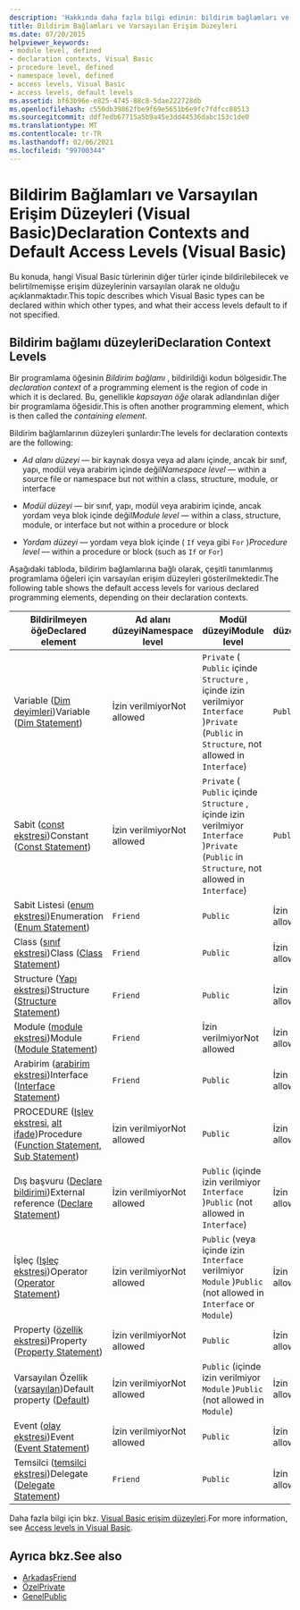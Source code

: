 ```yaml
---
description: 'Hakkında daha fazla bilgi edinin: bildirim bağlamları ve varsayılan erişim düzeyleri (Visual Basic)'
title: Bildirim Bağlamları ve Varsayılan Erişim Düzeyleri
ms.date: 07/20/2015
helpviewer_keywords:
- module level, defined
- declaration contexts, Visual Basic
- procedure level, defined
- namespace level, defined
- access levels, Visual Basic
- access levels, default levels
ms.assetid: bf63b96e-e825-4745-88c8-5dae222728db
ms.openlocfilehash: c550db39862fbe9f69e5651b6e9fc7fdfcc88513
ms.sourcegitcommit: ddf7edb67715a5b9a45e3dd44536dabc153c1de0
ms.translationtype: MT
ms.contentlocale: tr-TR
ms.lasthandoff: 02/06/2021
ms.locfileid: "99700344"
---
```

# <a name="declaration-contexts-and-default-access-levels-visual-basic"></a><span data-ttu-id="0ec0b-103">Bildirim Bağlamları ve Varsayılan Erişim Düzeyleri (Visual Basic)</span><span class="sxs-lookup"><span data-stu-id="0ec0b-103">Declaration Contexts and Default Access Levels (Visual Basic)</span></span>

<span data-ttu-id="0ec0b-104">Bu konuda, hangi Visual Basic türlerinin diğer türler içinde bildirilebilecek ve belirtilmemişse erişim düzeylerinin varsayılan olarak ne olduğu açıklanmaktadır.</span><span class="sxs-lookup"><span data-stu-id="0ec0b-104">This topic describes which Visual Basic types can be declared within which other types, and what their access levels default to if not specified.</span></span>  
  
## <a name="declaration-context-levels"></a><span data-ttu-id="0ec0b-105">Bildirim bağlamı düzeyleri</span><span class="sxs-lookup"><span data-stu-id="0ec0b-105">Declaration Context Levels</span></span>  

 <span data-ttu-id="0ec0b-106">Bir programlama öğesinin *Bildirim bağlamı* , bildirildiği kodun bölgesidir.</span><span class="sxs-lookup"><span data-stu-id="0ec0b-106">The *declaration context* of a programming element is the region of code in which it is declared.</span></span> <span data-ttu-id="0ec0b-107">Bu, genellikle *kapsayan öğe* olarak adlandırılan diğer bir programlama öğesidir.</span><span class="sxs-lookup"><span data-stu-id="0ec0b-107">This is often another programming element, which is then called the *containing element*.</span></span>  
  
 <span data-ttu-id="0ec0b-108">Bildirim bağlamlarının düzeyleri şunlardır:</span><span class="sxs-lookup"><span data-stu-id="0ec0b-108">The levels for declaration contexts are the following:</span></span>  
  
- <span data-ttu-id="0ec0b-109">*Ad alanı düzeyi* — bir kaynak dosya veya ad alanı içinde, ancak bir sınıf, yapı, modül veya arabirim içinde değil</span><span class="sxs-lookup"><span data-stu-id="0ec0b-109">*Namespace level* — within a source file or namespace but not within a class, structure, module, or interface</span></span>  
  
- <span data-ttu-id="0ec0b-110">*Modül düzeyi* — bir sınıf, yapı, modül veya arabirim içinde, ancak yordam veya blok içinde değil</span><span class="sxs-lookup"><span data-stu-id="0ec0b-110">*Module level* — within a class, structure, module, or interface but not within a procedure or block</span></span>  
  
- <span data-ttu-id="0ec0b-111">*Yordam düzeyi* — yordam veya blok içinde ( `If` veya gibi `For` )</span><span class="sxs-lookup"><span data-stu-id="0ec0b-111">*Procedure level* — within a procedure or block (such as `If` or `For`)</span></span>  
  
 <span data-ttu-id="0ec0b-112">Aşağıdaki tabloda, bildirim bağlamlarına bağlı olarak, çeşitli tanımlanmış programlama öğeleri için varsayılan erişim düzeyleri gösterilmektedir.</span><span class="sxs-lookup"><span data-stu-id="0ec0b-112">The following table shows the default access levels for various declared programming elements, depending on their declaration contexts.</span></span>  
  
|<span data-ttu-id="0ec0b-113">Bildirilmeyen öğe</span><span class="sxs-lookup"><span data-stu-id="0ec0b-113">Declared element</span></span>|<span data-ttu-id="0ec0b-114">Ad alanı düzeyi</span><span class="sxs-lookup"><span data-stu-id="0ec0b-114">Namespace level</span></span>|<span data-ttu-id="0ec0b-115">Modül düzeyi</span><span class="sxs-lookup"><span data-stu-id="0ec0b-115">Module level</span></span>|<span data-ttu-id="0ec0b-116">Yordam düzeyi</span><span class="sxs-lookup"><span data-stu-id="0ec0b-116">Procedure level</span></span>|  
|----------------------|---------------------|------------------|---------------------|  
|<span data-ttu-id="0ec0b-117">Variable ([Dim deyimleri](dim-statement.md))</span><span class="sxs-lookup"><span data-stu-id="0ec0b-117">Variable ([Dim Statement](dim-statement.md))</span></span>|<span data-ttu-id="0ec0b-118">İzin verilmiyor</span><span class="sxs-lookup"><span data-stu-id="0ec0b-118">Not allowed</span></span>|<span data-ttu-id="0ec0b-119">`Private` ( `Public` içinde `Structure` , içinde izin verilmiyor `Interface` )</span><span class="sxs-lookup"><span data-stu-id="0ec0b-119">`Private` (`Public` in `Structure`, not allowed in `Interface`)</span></span>|`Public`|  
|<span data-ttu-id="0ec0b-120">Sabit ([const ekstresi](const-statement.md))</span><span class="sxs-lookup"><span data-stu-id="0ec0b-120">Constant ([Const Statement](const-statement.md))</span></span>|<span data-ttu-id="0ec0b-121">İzin verilmiyor</span><span class="sxs-lookup"><span data-stu-id="0ec0b-121">Not allowed</span></span>|<span data-ttu-id="0ec0b-122">`Private` ( `Public` içinde `Structure` , içinde izin verilmiyor `Interface` )</span><span class="sxs-lookup"><span data-stu-id="0ec0b-122">`Private` (`Public` in `Structure`, not allowed in `Interface`)</span></span>|`Public`|  
|<span data-ttu-id="0ec0b-123">Sabit Listesi ([enum ekstresi](enum-statement.md))</span><span class="sxs-lookup"><span data-stu-id="0ec0b-123">Enumeration ([Enum Statement](enum-statement.md))</span></span>|`Friend`|`Public`|<span data-ttu-id="0ec0b-124">İzin verilmiyor</span><span class="sxs-lookup"><span data-stu-id="0ec0b-124">Not allowed</span></span>|  
|<span data-ttu-id="0ec0b-125">Class ([sınıf ekstresi](class-statement.md))</span><span class="sxs-lookup"><span data-stu-id="0ec0b-125">Class ([Class Statement](class-statement.md))</span></span>|`Friend`|`Public`|<span data-ttu-id="0ec0b-126">İzin verilmiyor</span><span class="sxs-lookup"><span data-stu-id="0ec0b-126">Not allowed</span></span>|  
|<span data-ttu-id="0ec0b-127">Structure ([Yapı ekstresi](structure-statement.md))</span><span class="sxs-lookup"><span data-stu-id="0ec0b-127">Structure ([Structure Statement](structure-statement.md))</span></span>|`Friend`|`Public`|<span data-ttu-id="0ec0b-128">İzin verilmiyor</span><span class="sxs-lookup"><span data-stu-id="0ec0b-128">Not allowed</span></span>|  
|<span data-ttu-id="0ec0b-129">Module ([module ekstresi](module-statement.md))</span><span class="sxs-lookup"><span data-stu-id="0ec0b-129">Module ([Module Statement](module-statement.md))</span></span>|`Friend`|<span data-ttu-id="0ec0b-130">İzin verilmiyor</span><span class="sxs-lookup"><span data-stu-id="0ec0b-130">Not allowed</span></span>|<span data-ttu-id="0ec0b-131">İzin verilmiyor</span><span class="sxs-lookup"><span data-stu-id="0ec0b-131">Not allowed</span></span>|  
|<span data-ttu-id="0ec0b-132">Arabirim ([arabirim ekstresi](interface-statement.md))</span><span class="sxs-lookup"><span data-stu-id="0ec0b-132">Interface ([Interface Statement](interface-statement.md))</span></span>|`Friend`|`Public`|<span data-ttu-id="0ec0b-133">İzin verilmiyor</span><span class="sxs-lookup"><span data-stu-id="0ec0b-133">Not allowed</span></span>|  
|<span data-ttu-id="0ec0b-134">PROCEDURE ([Işlev ekstresi](function-statement.md), [alt ifade](sub-statement.md))</span><span class="sxs-lookup"><span data-stu-id="0ec0b-134">Procedure ([Function Statement](function-statement.md), [Sub Statement](sub-statement.md))</span></span>|<span data-ttu-id="0ec0b-135">İzin verilmiyor</span><span class="sxs-lookup"><span data-stu-id="0ec0b-135">Not allowed</span></span>|`Public`|<span data-ttu-id="0ec0b-136">İzin verilmiyor</span><span class="sxs-lookup"><span data-stu-id="0ec0b-136">Not allowed</span></span>|  
|<span data-ttu-id="0ec0b-137">Dış başvuru ([Declare bildirimi](declare-statement.md))</span><span class="sxs-lookup"><span data-stu-id="0ec0b-137">External reference ([Declare Statement](declare-statement.md))</span></span>|<span data-ttu-id="0ec0b-138">İzin verilmiyor</span><span class="sxs-lookup"><span data-stu-id="0ec0b-138">Not allowed</span></span>|<span data-ttu-id="0ec0b-139">`Public` (içinde izin verilmiyor `Interface` )</span><span class="sxs-lookup"><span data-stu-id="0ec0b-139">`Public` (not allowed in `Interface`)</span></span>|<span data-ttu-id="0ec0b-140">İzin verilmiyor</span><span class="sxs-lookup"><span data-stu-id="0ec0b-140">Not allowed</span></span>|  
|<span data-ttu-id="0ec0b-141">İşleç ([Işleç ekstresi](operator-statement.md))</span><span class="sxs-lookup"><span data-stu-id="0ec0b-141">Operator ([Operator Statement](operator-statement.md))</span></span>|<span data-ttu-id="0ec0b-142">İzin verilmiyor</span><span class="sxs-lookup"><span data-stu-id="0ec0b-142">Not allowed</span></span>|<span data-ttu-id="0ec0b-143">`Public` (veya içinde izin `Interface` verilmiyor `Module` )</span><span class="sxs-lookup"><span data-stu-id="0ec0b-143">`Public` (not allowed in `Interface` or `Module`)</span></span>|<span data-ttu-id="0ec0b-144">İzin verilmiyor</span><span class="sxs-lookup"><span data-stu-id="0ec0b-144">Not allowed</span></span>|  
|<span data-ttu-id="0ec0b-145">Property ([özellik ekstresi](property-statement.md))</span><span class="sxs-lookup"><span data-stu-id="0ec0b-145">Property ([Property Statement](property-statement.md))</span></span>|<span data-ttu-id="0ec0b-146">İzin verilmiyor</span><span class="sxs-lookup"><span data-stu-id="0ec0b-146">Not allowed</span></span>|`Public`|<span data-ttu-id="0ec0b-147">İzin verilmiyor</span><span class="sxs-lookup"><span data-stu-id="0ec0b-147">Not allowed</span></span>|  
|<span data-ttu-id="0ec0b-148">Varsayılan Özellik ([varsayılan](../modifiers/default.md))</span><span class="sxs-lookup"><span data-stu-id="0ec0b-148">Default property ([Default](../modifiers/default.md))</span></span>|<span data-ttu-id="0ec0b-149">İzin verilmiyor</span><span class="sxs-lookup"><span data-stu-id="0ec0b-149">Not allowed</span></span>|<span data-ttu-id="0ec0b-150">`Public` (içinde izin verilmiyor `Module` )</span><span class="sxs-lookup"><span data-stu-id="0ec0b-150">`Public` (not allowed in `Module`)</span></span>|<span data-ttu-id="0ec0b-151">İzin verilmiyor</span><span class="sxs-lookup"><span data-stu-id="0ec0b-151">Not allowed</span></span>|  
|<span data-ttu-id="0ec0b-152">Event ([olay ekstresi](event-statement.md))</span><span class="sxs-lookup"><span data-stu-id="0ec0b-152">Event ([Event Statement](event-statement.md))</span></span>|<span data-ttu-id="0ec0b-153">İzin verilmiyor</span><span class="sxs-lookup"><span data-stu-id="0ec0b-153">Not allowed</span></span>|`Public`|<span data-ttu-id="0ec0b-154">İzin verilmiyor</span><span class="sxs-lookup"><span data-stu-id="0ec0b-154">Not allowed</span></span>|  
|<span data-ttu-id="0ec0b-155">Temsilci ([temsilci ekstresi](delegate-statement.md))</span><span class="sxs-lookup"><span data-stu-id="0ec0b-155">Delegate ([Delegate Statement](delegate-statement.md))</span></span>|`Friend`|`Public`|<span data-ttu-id="0ec0b-156">İzin verilmiyor</span><span class="sxs-lookup"><span data-stu-id="0ec0b-156">Not allowed</span></span>|  
  
 <span data-ttu-id="0ec0b-157">Daha fazla bilgi için bkz. [Visual Basic erişim düzeyleri](../../programming-guide/language-features/declared-elements/access-levels.md).</span><span class="sxs-lookup"><span data-stu-id="0ec0b-157">For more information, see [Access levels in Visual Basic](../../programming-guide/language-features/declared-elements/access-levels.md).</span></span>  
  
## <a name="see-also"></a><span data-ttu-id="0ec0b-158">Ayrıca bkz.</span><span class="sxs-lookup"><span data-stu-id="0ec0b-158">See also</span></span>

- [<span data-ttu-id="0ec0b-159">Arkadaş</span><span class="sxs-lookup"><span data-stu-id="0ec0b-159">Friend</span></span>](../modifiers/friend.md)
- [<span data-ttu-id="0ec0b-160">Özel</span><span class="sxs-lookup"><span data-stu-id="0ec0b-160">Private</span></span>](../modifiers/private.md)
- [<span data-ttu-id="0ec0b-161">Genel</span><span class="sxs-lookup"><span data-stu-id="0ec0b-161">Public</span></span>](../modifiers/public.md)
